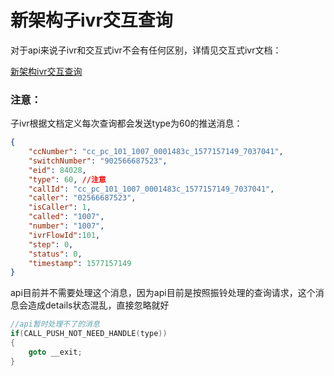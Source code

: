 # 新架构子ivr交互查询

对于api来说子ivr和交互式ivr不会有任何区别，详情见交互式ivr文档：

[新架构ivr交互查询](./新架构ivr交互查询.md)

### 注意：

子ivr根据文档定义每次查询都会发送type为60的推送消息：

```json
{
	"ccNumber": "cc_pc_101_1007_0001483c_1577157149_7037041", 
    "switchNumber": "902566687523", 
    "eid": 84028, 
    "type": 60, //注意
    "callId": "cc_pc_101_1007_0001483c_1577157149_7037041", 
    "caller": "02566687523", 
    "isCaller": 1, 
    "called": "1007", 
    "number": "1007", 
    "ivrFlowId":101,
    "step": 0, 
    "status": 0, 
    "timestamp": 1577157149
}
```

api目前并不需要处理这个消息，因为api目前是按照振铃处理的查询请求，这个消息会造成details状态混乱，直接忽略就好

```c
//api暂时处理不了的消息
if(CALL_PUSH_NOT_NEED_HANDLE(type))
{
    goto __exit;
}
```